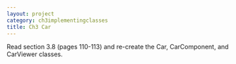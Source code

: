 ```yaml
---
layout: project
category: ch3implementingclasses
title: Ch3 Car
---
```

Read section 3.8 (pages 110-113) and re-create the Car, CarComponent, and CarViewer classes.
